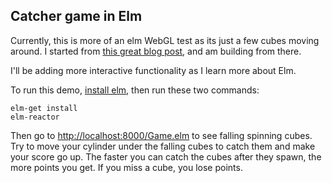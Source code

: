 Catcher game in Elm
--------------------

Currently, this is more of an elm WebGL test as its just a few cubes moving around.  I started from [this great blog post](http://elm-lang.org/blog/announce/0.12.3.elm), and am building from there.

I'll be adding more interactive functionality as I learn more about Elm.

To run this demo, [install elm](https://github.com/elm-lang/elm-platform/blob/master/README.md#elm-platform), then run these two commands:

    elm-get install
    elm-reactor

Then go to [http://localhost:8000/Game.elm](http://localhost:8000/Game.elm) to see falling spinning cubes.  Try to move your cylinder under the falling cubes to catch them and make your score go up.  The faster you can catch the cubes after they spawn, the more points you get.  If you miss a cube, you lose points.
